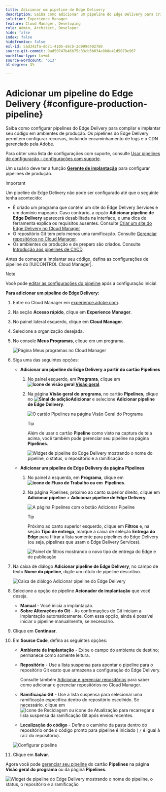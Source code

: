 ```yaml
---
title: Adicionar um pipeline de Edge Delivery
description: Saiba como adicionar um pipeline do Edge Delivery para criar e implantar seu código em ambientes de produção.
solution: Experience Manager
feature: Cloud Manager, Developing
role: Admin, Architect, Developer
hide: false
index: false
hidefromtoc: false
exl-id: 5ad342fa-dd71-4105-a9cb-2d999d402780
source-git-commit: 9ad50747b46b75c33cb5b034e8b8e41d5079e967
workflow-type: tm+mt
source-wordcount: '613'
ht-degree: 3%

---
```


# Adicionar um pipeline do Edge Delivery {#configure-production-pipeline}

<!--badge: label="Beta" type="Positive" url="/help/implementing/cloud-manager/release-notes/current.md#gitlab-bitbucket" -->

Saiba como configurar pipelines do Edge Delivery para compilar e implantar seu código em ambientes de produção. Os pipelines do Edge Delivery permitem configurar recursos, incluindo encaminhamento de logs e o CDN gerenciado pela Adobe.

Para obter uma lista de configurações com suporte, consulte [Usar pipelines de configuração - configurações com suporte](/help/operations/config-pipeline.md#configurations).

Um usuário deve ter a função **[Gerente de implantação](/help/onboarding/cloud-manager-introduction.md#role-based-permissions)** para configurar pipelines de produção.

>[!IMPORTANT]
>
>Um pipeline do Edge Delivery não pode ser configurado até que o seguinte tenha acontecido:
>
>* É criado um programa que contém um site do Edge Delivery Services e um domínio mapeado. Caso contrário, a opção **Adicionar pipeline de Edge Delivery** aparecerá desabilitada na interface, e uma dica de ferramenta explica os requisitos ausentes. Consulte [Criar um site do Edge Delivery no Cloud Manager](/help/implementing/cloud-manager/edge-delivery/create-edge-delivery-site.md)
>* O repositório Git tem pelo menos uma ramificação. Consulte [Gerenciar repositórios no Cloud Manager](/help/implementing/cloud-manager/managing-code/managing-repositories.md).
>* Os ambientes de produção e de preparo são criados. Consulte [Introdução aos pipelines de CI/CD](/help/implementing/cloud-manager/configuring-pipelines/introduction-ci-cd-pipelines.md).

<!-- CMGR‑69680 -->

Antes de começar a implantar seu código, defina as configurações de pipeline do [!UICONTROL Cloud Manager].

>[!NOTE]
>
>Você pode [editar as configurações do pipeline](managing-pipelines.md) após a configuração inicial.

**Para adicionar um pipeline do Edge Delivery:**

1. Entre no Cloud Manager em [experience.adobe.com](https://experience.adobe.com).
1. Na seção **Acesso rápido**, clique em **Experience Manager**.
1. No painel lateral esquerdo, clique em **Cloud Manager**.
1. Selecione a organização desejada.
1. No console **Meus Programas**, clique em um programa.

   ![Página Meus programas no Cloud Manager](/help/implementing/cloud-manager/configuring-pipelines/assets/my-programs.png)

1. Siga uma das seguintes opções:

   * **Adicionar um pipeline do Edge Delivery a partir do cartão Pipelines**

      1. No painel esquerdo, em **Programa**, clique em **![Ícone de visão geral](/help/implementing/cloud-manager/configuring-pipelines/assets/overview.svg) [Visão geral](/help/implementing/cloud-manager/navigation.md#my-programs)**.
      1. Na página **Visão geral do programa**, no cartão **Pipelines**, clique no **![Sinal de adição](https://spectrum.adobe.com/static/icons/workflow_18/Smock_Add_18_N.svg)Adicionar** e selecione **Adicionar pipeline de Edge Delivery**.

         ![O cartão Pipelines na página Visão Geral do Programa](/help/implementing/cloud-manager/configuring-pipelines/assets/pipelinescard-add-ed-pipeline.png)

         >[!TIP]
         >
         >Além de usar o cartão **Pipeline** como visto na captura de tela acima, você também pode gerenciar seu pipeline na página **Pipelines**.
         >
         >![Widget de pipeline do Edge Delivery mostrando o nome do pipeline, o status, o repositório e a ramificação](/help/implementing/cloud-manager/release-notes/assets/edge-delivery-pipeline-widget.png)

   * **Adicionar um pipeline de Edge Delivery da página Pipelines**

      1. No painel à esquerda, em **Programa**, clique em **![ícone de Fluxo de Trabalho ou em &#x200B;](https://spectrum.adobe.com/static/icons/workflow_18/Smock_Workflow_18_N.svg) Pipelines**.
      1. Na página Pipelines, próximo ao canto superior direito, clique em **Adicionar pipeline** > **Adicionar pipeline de Edge Delivery**.

         ![A página Pipelines com o botão Adicionar Pipeline](/help/implementing/cloud-manager/configuring-pipelines/assets/pipelinespage-add-ed-pipeline.png)

         >[!TIP]
         >
         >Próximo ao canto superior esquerdo, clique em **Filtros** e, na seção **Tipo de entrega**, marque a caixa de seleção **Entrega do Edge** para filtrar a lista somente para pipelines do Edge Delivery (ou seja, pipelines que usam o Edge Delivery Services). <!-- (CMGR-69682) -->
         >
         >![Painel de filtros mostrando o novo tipo de entrega do Edge e de publicação](/help/implementing/cloud-manager/release-notes/assets/filter-delivery-type.png)

1. Na caixa de diálogo **Adicionar pipeline de Edge Delivery**, no campo de texto **Nome do pipeline**, digite um rótulo de pipeline descritivo.

   ![Caixa de diálogo Adicionar pipeline do Edge Delivery](/help/implementing/cloud-manager/configuring-pipelines/assets/add-edge-delivery-pipeline-configuration.png)

1. Selecione a opção de pipeline **Acionador de implantação** que você deseja.

   * **Manual** - Você inicia a implantação.
   * **Sobre Alterações do Git** - As confirmações do Git iniciam a implantação automaticamente. Com essa opção, ainda é possível iniciar o pipeline manualmente, se necessário.

1. Clique em **Continuar**.

1. Em **Source Code**, defina as seguintes opções:

   * **Ambiente de Implantação** - Exibe o campo do ambiente de destino; permanece como somente leitura.

   * **Repositório** - Use a lista suspensa para apontar o pipeline para o repositório Git exato que armazena a configuração do Edge Delivery.

     Consulte também [Adicionar e gerenciar repositórios](/help/implementing/cloud-manager/managing-code/managing-repositories.md) para saber como adicionar e gerenciar repositórios no Cloud Manager.

   * **Ramificação Git** - Use a lista suspensa para selecionar uma ramificação específica dentro do repositório escolhido. Se necessário, clique em ![Ícone de Reciclagem ou ícone de Atualização](https://spectrum.adobe.com/static/icons/workflow_18/Smock_Refresh_18_N.svg) para recarregar a lista suspensa da ramificação Git após envios recentes.
   * **Localização do código** - Define o caminho da pasta dentro do repositório onde o código pronto para pipeline é iniciado ( `/` é igual à raiz do repositório).

   ![Configurar pipeline](/help/implementing/cloud-manager/configuring-pipelines/assets/add-edge-delivery-pipeline-sourcecode.png)

1. Clique em **Salvar**.

Agora você pode [gerenciar seu pipeline](managing-pipelines.md) do cartão **Pipelines** na página **Visão geral do programa** ou da página **Pipelines**.


![Widget de pipeline do Edge Delivery mostrando o nome do pipeline, o status, o repositório e a ramificação](/help/implementing/cloud-manager/release-notes/assets/edge-delivery-pipeline-widget.png)



